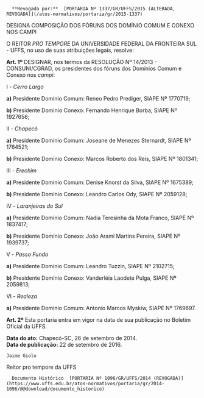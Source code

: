       **Revogada por:**  [PORTARIA Nº 1337/GR/UFFS/2015 (ALTERADA, REVOGADA)](/atos-normativos/portaria/gr/2015-1337) 

   DESIGNA COMPOSIÇÃO DOS FÓRUNS DOS DOMÍNIO COMUM E CONEXO NOS CAMPI  

O REITOR *PRO TEMPORE* DA UNIVERSIDADE FEDERAL DA FRONTEIRA SUL - UFFS, no uso de suas atribuições legais, resolve:

 **Art. 1º** DESIGNAR, nos termos da RESOLUÇÃO Nº 14/2013 - CONSUNI/CGRAD, os presidentes dos fóruns dos Domínios Comum e Conexo nos *campi*:

 I - *Cerro Largo*

 **a)** Presidente Domínio Comum: Reneo Pedro Prediger, SIAPE Nº 1770719;

 **b)** Presidente Domínio Conexo: Fernando Henrique Borba, SIAPE Nº 1927656;

 II - *Chapecó*

 **a)** Presidente Domínio Comum: Joseane de Menezes Sternardt, SIAPE Nº 1764521;

 **b)** Presidente Domínio Conexo: Marcos Roberto dos Reis, SIAPE Nº 1801341;

 III - *Erechim*

 **a)** Presidente Domínio Comum: Denise Knorst da Silva, SIAPE Nº 1675389;

 **b)** Presidente Domínio Conexo: Leandro Carlos Ody, SIAPE Nº 2059128;

 IV - *Laranjeiras do Sul*

 **a)** Presidente Domínio Comum: Nadia Teresinha da Mota Franco, SIAPE Nº 1837417;

 **b)** Presidente Domínio Conexo: João Arami Martins Pereira, SIAPE Nº 1939737;

 V - *Passo Fundo*

 **a)** Presidente Domínio Comum: Leandro Tuzzin, SIAPE Nº 2102715;

 **b)** Presidente Domínio Conexo: Vanderléia Laodete Pulga, SIAPE Nº 2059813;

 VI - *Realeza*

 **a)** Presidente Domínio Comum: Antonio Marcos Myskiw, SIAPE Nº 1769697.

 **Art. 2º** Esta portaria entra em vigor na data de sua publicação no Boletim Oficial da UFFS.

  

   **Data do ato:** Chapecó-SC, 26 de setembro de 2014.   
 **Data de publicação:**  22 de setembro de 2016. 

    Jaime Giolo   
 Reitor pro tempore da UFFS 

      Documento Histórico  [PORTARIA Nº 1096/GR/UFFS/2014 (REVOGADA)](https://www.uffs.edu.br/atos-normativos/portaria/gr/2014-1096/@@download/documento_historico)     
      